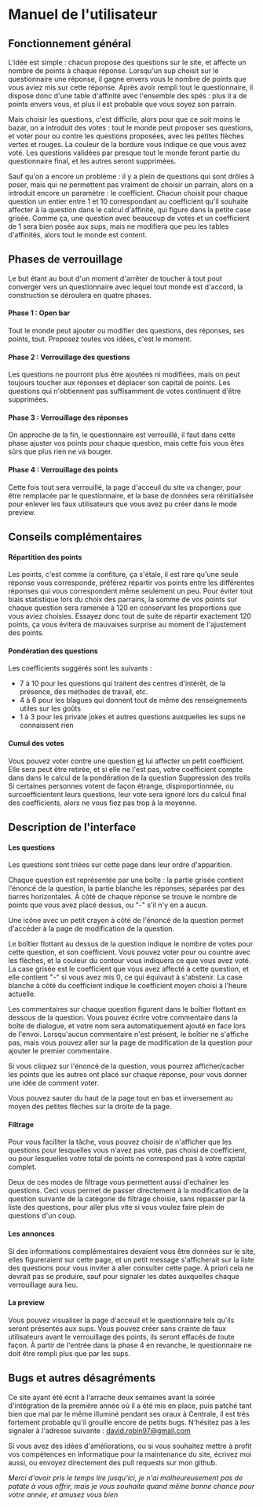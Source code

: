 # Manuel de l'utilisateur

## Fonctionnement général

L'idée est simple : chacun propose des questions sur le site, et affecte un nombre de points à chaque réponse. Lorsqu'un sup choisit sur le questionnaire une réponse, il gagne envers vous le nombre de points que vous aviez mis sur cette réponse. Après avoir rempli tout le questionnaire, il dispose donc d'une table d'affinité avec l'ensemble des spés : plus il a de points envers vous, et plus il est probable que vous soyez son parrain.

Mais choisir les questions, c'est difficile, alors pour que ce soit moins le bazar, on a introduit des votes : tout le monde peut proposer ses questions, et voter pour ou contre les questions proposées, avec les petites flèches vertes et rouges. La couleur de la bordure vous indique ce que vous avez voté. Les questions validées par presque tout le monde feront partie du questionnaire final, et les autres seront supprimées.

Sauf qu'on a encore un problème : il y a plein de questions qui sont drôles à poser, mais qui ne permettent pas vraiment de choisir un parrain, alors on a introduit encore un paramètre : le coefficient. Chacun choisit pour chaque question un entier entre 1 et 10 correspondant au coefficient qu'il souhaite affecter à la question dans le calcul d'affinité, qui figure dans la petite case grisée. Comme ça, une question avec beaucoup de votes et un coefficient de 1 sera bien posée aux sups, mais ne modifiera que peu les tables d'affinités, alors tout le monde est content.

## Phases de verrouillage

Le but étant au bout d'un moment d'arrêter de toucher à tout pout converger vers un questionnaire avec lequel tout monde est d'accord, la construction se déroulera en quatre phases.

#### Phase 1 : Open bar

Tout le monde peut ajouter ou modifier des questions, des réponses, ses points, tout. Proposez toutes vos idées, c'est le moment.

#### Phase 2 : Verrouillage des questions

Les questions ne pourront plus être ajoutées ni modifiées, mais on peut toujours toucher aux réponses et déplacer son capital de points. Les questions qui n'obtiennent pas suffisamment de votes continuent d'être supprimées.

#### Phase 3 : Verrouillage des réponses

On approche de la fin, le questionnaire est verrouillé, il faut dans cette phase ajuster vos points pour chaque question, mais cette fois vous êtes sûrs que plus rien ne va bouger.

#### Phase 4 : Verrouillage des points

Cette fois tout sera verrouillé, la page d'acceuil du site va changer, pour être remplacée par le questionnaire, et la base de données sera réinitialisée pour enlever les faux utilisateurs que vous avez pu créer dans le mode preview.

## Conseils complémentaires

#### Répartition des points

Les points, c'est comme la confiture, ça s'étale, il est rare qu'une seule réponse vous corresponde, préférez répartir vos points entre les différentes réponses qui vous correspondent même seulement un peu.
Pour éviter tout biais statistique lors du choix des parrains, la somme de vos points sur chaque question sera ramenée à 120 en conservant les proportions que vous aviez choisies. Essayez donc tout de suite de répartir exactement 120 points, ça vous évitera de mauvaises surprise au moment de l'ajustement des points.

#### Pondération des questions
Les coefficients suggérés sont les suivants :

+ 7 à 10 pour les questions qui traitent des centres d'intérêt, de la présence, des méthodes de travail, etc.
+ 4 à 6 pour les blagues qui donnent tout de même des renseignements utiles sur les goûts
+ 1 à 3 pour les private jokes et autres questions auxquelles les sups ne connaissent rien

#### Cumul des votes

Vous pouvez voter contre une question <u>et</u> lui affecter un petit coefficient.
Elle sera peut être retirée, et si elle ne l'est pas, votre coefficient compte dans dans le calcul de la pondération de la question
Suppression des trolls
Si certaines personnes votent de façon étrange, disproportionnée, ou surcoefficientent leurs questions, leur vote sera ignoré lors du calcul final des coefficients, alors ne vous fiez pas trop à la moyenne.

## Description de l'interface

#### Les questions

Les questions sont triées sur cette page dans leur ordre d'apparition.

Chaque question est représentée par une boîte : la partie grisée contient l'énoncé de la question, la partie blanche les réponses, séparées par des barres horizontales. À côté de chaque réponse se trouve le nombre de points que vous avez placé dessus, ou "-" s'il n'y en a aucun.

Une icône avec un petit crayon à côté de l'énoncé de la question permet d'accéder à la page de modification de la question.

Le boîtier flottant au dessus de la question indique le nombre de votes pour cette question, et son coefficient. Vous pouvez voter pour ou countre avec les flèches, et la couleur du contour vous indiquera ce que vous avez voté. La case grisée est le coefficient que vous avez affecté à cette question, et elle contient "-" si vous avez mis 0, ce qui équivaut à s'abstenir. La case blanche à côté du coefficient indique le coefficient moyen choisi à l'heure actuelle.

Les commentaires sur chaque question figurent dans le boîtier flottant en dessous de la question. Vous pouvez écrire votre commentaire dans la boîte de dialogue, et votre nom sera automatiquement ajouté en face lors de l'envoi. Lorsqu'aucun commentaire n'est présent, le boîtier ne s'affiche pas, mais vous pouvez aller sur la page de modification de la question pour ajouter le premier commentaire.

Si vous cliquez sur l'énoncé de la question, vous pourrez afficher/cacher les points que les autres ont placé sur chaque réponse, pour vous donner une idée de comment voter.

Vous pouvez sauter du haut de la page tout en bas et inversement au moyen des petites flèches sur la droite de la page.

#### Filtrage

Pour vous faciliter la tâche, vous pouvez choisir de n'afficher que les questions pour lesquelles vous n'avez pas voté, pas choisi de coefficient, ou pour lesquelles votre total de points ne correspond pas à votre capital complet.

Deux de ces modes de filtrage vous permettent aussi d'echaîner les questions. Ceci vous permet de passer directement à la modification de la question suivante de la catégorie de filtrage choisie, sans repasser par la liste des questions, pour aller plus vite si vous voulez faire plein de questions d'un coup.

#### Les annonces

Si des informations complémentaires devaient vous être données sur le site, elles figureraient sur cette page, et un petit message s'afficherait sur la liste des questions pour vous inviter à aller consulter cette page. À priori cela ne devrait pas se produire, sauf pour signaler les dates auxquelles chaque verrouillage aura lieu.

#### La preview

Vous pouvez visualiser la page d'acceuil et le questionnaire tels qu'ils seront présentés aux sups. Vous pouvez créer sans crainte de faux utilisateurs avant le verrouillage des points, ils seront effacés de toute façon. À partir de l'entrée dans la phase 4 en revanche, le questionnaire ne doit être rempli plus que par les sups.

## Bugs et autres désagréments

Ce site ayant été écrit à l'arrache deux semaines avant la soirée d'intégration de la première année où il a été mis en place, puis patché tant bien que mal par le même illuminé pendant ses oraux à Centrale, il est très fortement probable qu'il grouille encore de petits bugs. N'hésitez pas à les signaler à l'adresse suivante : <a href="mailto:david.robin97@gmail.com">david.robin97@gmail.com</a>

Si vous avez des idées d'améliorations, ou si vous souhaitez mettre à profit vos compétences en informatique pour la maintenance du site, écrivez moi aussi, ou envoyez directement des pull requests sur mon github.

*Merci d'avoir pris le temps lire jusqu'ici, je n'ai malheureusement pas de patate à vous offrir, mais je vous souhaite quand même bonne chance pour votre année, et amusez vous bien*
